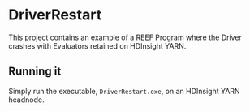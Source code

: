 ﻿# DriverRestart
This project contains an example of a REEF Program where the Driver crashes with Evaluators retained on HDInsight YARN.

## Running it
Simply run the executable, `DriverRestart.exe`, on an HDInsight YARN headnode.